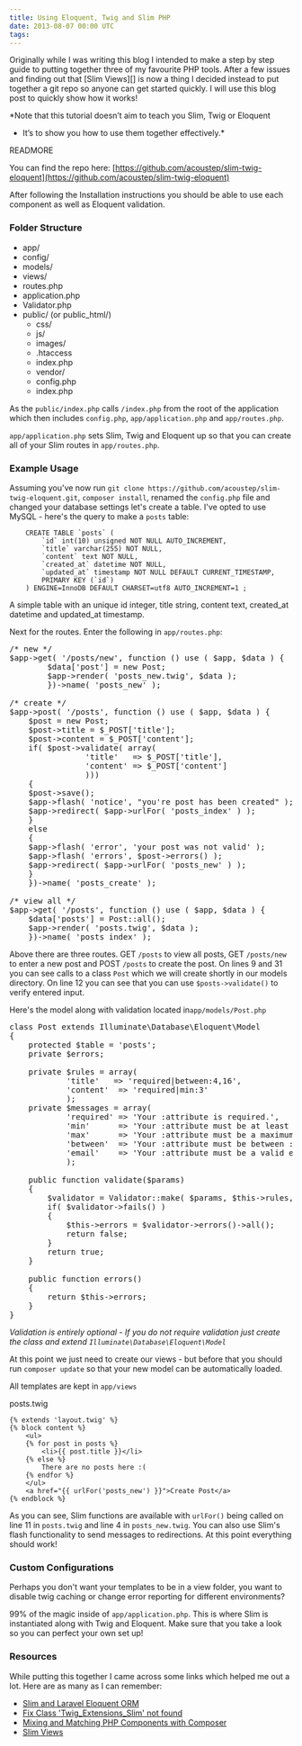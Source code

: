 ```yaml
---
title: Using Eloquent, Twig and Slim PHP
date: 2013-08-07 00:00 UTC
tags:
---
```


Originally while I was writing this blog I intended to make a step by
step guide to putting together three of my favourite PHP tools. After a
few issues and finding out that [Slim Views][] is now a thing I decided
instead to put together a git repo so anyone can get started quickly. I
will use this blog post to quickly show how it works!

*Note that this tutorial doesn’t aim to teach you Slim, Twig or Eloquent
- It’s to show you how to use them together effectively.*

READMORE

You can find the repo here: [https://github.com/acoustep/slim-twig-eloquent](https://github.com/acoustep/slim-twig-eloquent)

After following the Installation instructions you should be able to use each component as well as Eloquent validation.

### Folder Structure

* app/
* config/
* models/
* views/
* routes.php
* application.php
* Validator.php
* public/ (or public_html/)
	* css/
	* js/
	* images/
	* .htaccess
	* index.php
	* vendor/
	* config.php
	* index.php

As the `public/index.php` calls `/index.php` from the root of the application which then includes `config.php`, `app/application.php` and `app/routes.php`.

`app/application.php` sets Slim, Twig and Eloquent up so that you can create all of your Slim routes in `app/routes.php`.

### Example Usage

Assuming you&#39;ve now run `git clone https://github.com/acoustep/slim-twig-eloquent.git`, `composer install`, renamed the `config.php` file and changed your database settings let&#39;s create a table.  I&#39;ve opted to use MySQL - here&#39;s the query to make a `posts` table:

```
	CREATE TABLE `posts` (
		`id` int(10) unsigned NOT NULL AUTO_INCREMENT,
		`title` varchar(255) NOT NULL,
		`content` text NOT NULL,
		`created_at` datetime NOT NULL,
		`updated_at` timestamp NOT NULL DEFAULT CURRENT_TIMESTAMP,
		PRIMARY KEY (`id`)
	) ENGINE=InnoDB DEFAULT CHARSET=utf8 AUTO_INCREMENT=1 ;
```

A simple table with an unique id integer, title string, content text, created_at datetime and updated_at timestamp.

Next for the routes.  Enter the following in `app/routes.php`:

<pre class="brush: php">
/* new */
$app->get( '/posts/new', function () use ( $app, $data ) {
		$data['post'] = new Post;
		$app->render( 'posts_new.twig', $data );
		})->name( 'posts_new' );

/* create */
$app->post( '/posts', function () use ( $app, $data ) {
	$post = new Post;
	$post->title = $_POST['title'];
	$post->content = $_POST['content'];
	if( $post->validate( array( 
				'title'   => $_POST['title'], 
				'content' => $_POST['content'] 
				)))
	{
	$post->save();
	$app->flash( 'notice', "you're post has been created" );
	$app->redirect( $app->urlFor( 'posts_index' ) );
	}
	else
	{
	$app->flash( 'error', 'your post was not valid' );
	$app->flash( 'errors', $post->errors() );
	$app->redirect( $app->urlFor( 'posts_new' ) );
	}
	})->name( 'posts_create' );

/* view all */
$app->get( '/posts', function () use ( $app, $data ) {
	$data['posts'] = Post::all();
	$app->render( 'posts.twig', $data );
	})->name( 'posts_index' );
</pre>

Above there are three routes.  GET `/posts` to view all posts,  GET `/posts/new` to enter a new post and POST `/posts` to create the post.  On lines 9 and 31 you can see calls to a class `Post` which we will create shortly in our models directory.  On line 12 you can see that you can use `$posts->validate()` to verify entered input.

Here's the  model along with validation located in`app/models/Post.php`

<pre class="brush: php">
class Post extends Illuminate\Database\Eloquent\Model
{
	protected $table = 'posts';
	private $errors;

	private $rules = array(
			'title'   => 'required|between:4,16',
			'content'  => 'required|min:3'
			);
	private $messages = array(
			'required' => 'Your :attribute is required.',
			'min'      => 'Your :attribute must be at least :min characters long.',
			'max'      => 'Your :attribute must be a maximum of :max characters long.',
			'between'  => 'Your :attribute must be between :min - :max characters long.',
			'email'    => 'Your :attribute must be a valid email address'
			);

	public function validate($params)
	{
		$validator = Validator::make( $params, $this->rules, $this->messages );
		if( $validator->fails() )
		{
			$this->errors = $validator->errors()->all();
			return false;
		}
		return true;
	}    

	public function errors()
	{
		return $this->errors;
	}
}
</pre>

_Validation is entirely optional - If you do not require validation just create the class and extend `Illuminate\Database\Eloquent\Model`_

At this point we just need to create our views - but before that you should run `composer update` so that your new model can be automatically loaded.

All templates are kept in `app/views`  

posts.twig

```
{% extends 'layout.twig' %}
{% block content %}
	<ul>
	{% for post in posts %}
		<li>{{ post.title }}</li>
	{% else %}
		There are no posts here :(
	{% endfor %}
	</ul>
	<a href="{{ urlFor('posts_new') }}">Create Post</a>
{% endblock %}
```

As you can see, Slim functions are available with `urlFor()` being called on line 11 in `posts.twig` and line 4 in `posts_new.twig`.  You can also use Slim&#39;s flash functionality to send messages to redirections.  At this point everything should work!

### Custom Configurations

Perhaps you don&#39;t want your templates to be in a view folder, you want to disable twig caching or change error reporting for different environments?

99% of the magic inside of `app/application.php`.  This is where Slim is instantiated along with Twig and Eloquent. Make sure that you take a look so you can perfect your own set up!

### Resources

While putting this together I came across some links which helped me out a lot.  Here are as many as I can remember:

*   [Slim and Laravel Eloquent ORM](http://www.slimframework.com/news/slim-and-laravel-eloquent-orm)
*   [Fix Class &#39;Twig_Extensions_Slim&#39; not found](https://github.com/codeguy/Slim-Extras/pull/58)
*   [Mixing and Matching PHP Components with Composer](http://www.12devsofxmas.co.uk/post/2012-12-29-day-4-mixing-and-matching-php-components-with-composer)
*   [Slim Views](https://github.com/codeguy/Slim-Views)

